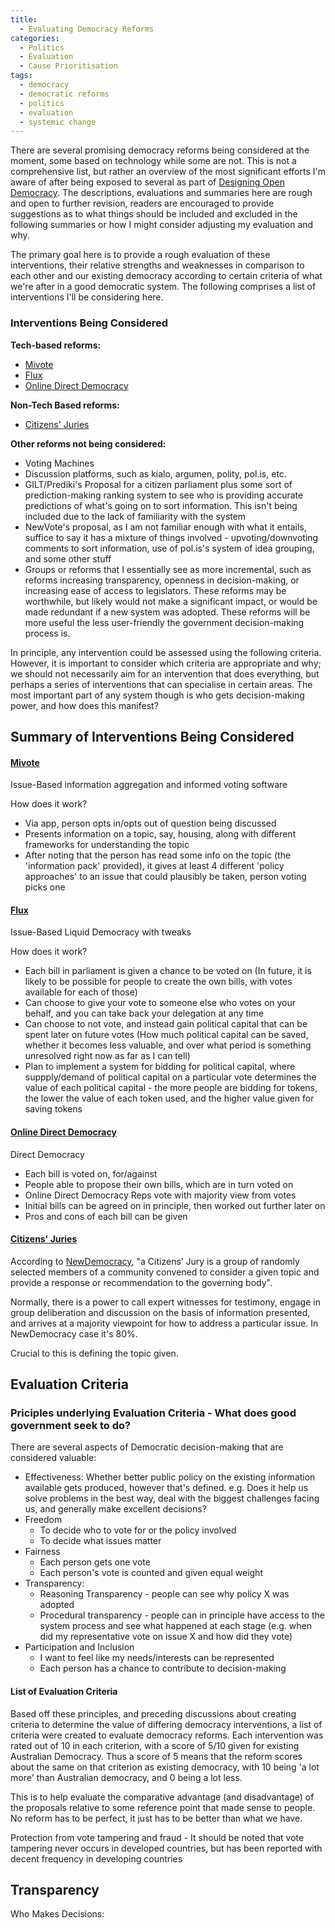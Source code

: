 ```yaml
---
title: 
  - Evaluating Democracy Reforms
categories:
  - Politics
  - Evaluation
  - Cause Prioritisation
tags:
  - democracy
  - democratic reforms
  - politics
  - evaluation
  - systemic change
---
```


There are several promising democracy reforms being considered at the moment, some based on technology while some are not. This is not a comprehensive list, but rather an overview of the most significant efforts I'm aware of after being exposed to several as part of [Designing Open Democracy](www.designingopendemocracy.com). The descriptions, evaluations and summaries here are rough and open to further revision, readers are encouraged to provide suggestions as to what things should be included and excluded in the following summaries or how I might consider adjusting my evaluation and why. 

The primary goal here is to provide a rough evaluation of these interventions, their relative strengths and weaknesses in comparison to each other and our existing democracy according to certain criteria of what we're after in a good democratic system. The following comprises a list of interventions I'll be considering here.

### Interventions Being Considered
**Tech-based reforms:**
* [Mivote](https://www.mivote.org.au/what_is)
* [Flux](https://voteflux.org/)
* [Online Direct Democracy](https://www.onlinedirectdemocracy.org/)

**Non-Tech Based reforms:**
* [Citizens' Juries](https://www.newdemocracy.com.au/library/what-is-a-citizens-jury)

**Other reforms not being considered:**
* Voting Machines
* Discussion platforms, such as kialo, argumen, polity, pol.is, etc.
* GILT/Prediki's Proposal for a citizen parliament plus some sort of prediction-making ranking system to see who is providing accurate predictions of what's going on to sort information. This isn't being included due to the lack of familiarity with the system
* NewVote's proposal, as I am not familiar enough with what it entails, suffice to say it has a mixture of things involved - upvoting/downvoting comments to sort information, use of pol.is's system of idea grouping, and some other stuff
* Groups or reforms that I essentially see as more incremental, such as reforms increasing transparency, openness in decision-making, or increasing ease of access to legislators. These reforms may be worthwhile, but likely would not make a significant impact, or would be made redundant if a new system was adopted. These reforms will be more useful the less user-friendly the government decision-making process is.

In principle, any intervention could be assessed using the following criteria. However, it is important to consider which criteria are appropriate and why; we should not necessarily aim for an intervention that does everything, but perhaps a series of interventions that can specialise in certain areas. The most important part of any system though is who gets decision-making power, and how does this manifest?

## Summary of Interventions Being Considered

#### [**Mivote**](https://www.mivote.org.au/what_is)

Issue-Based information aggregation and informed voting software

How does it work?
* Via app, person opts in/opts out of question being discussed
* Presents information on a topic, say, housing, along with different frameworks for understanding the topic
* After noting that the person has read some info on the topic (the 'information pack' provided), it gives at least 4 different 'policy approaches' to an issue that could plausibly be taken, person voting picks one

#### [**Flux**](https://voteflux.org/about/how/)

Issue-Based Liquid Democracy with tweaks

How does it work?
* Each bill in parliament is given a chance to be voted on (In future, it is likely to be possible for people to create the own bills, with votes available for each of those)
* Can choose to give your vote to someone else who votes on your behalf, and you can take back your delegation at any time
* Can choose to not vote, and instead gain political capital that can be spent later on future votes (How much political capital can be saved, whether it becomes less valuable, and over what period is something unresolved right now as far as I can tell)
* Plan to implement a system for bidding for political capital, where suppply/demand of political capital on a particular vote determines the value of each political capital - the more people are bidding for tokens, the lower the value of each token used, and the higher value given for saving tokens

#### [**Online Direct Democracy**](https://www.onlinedirectdemocracy.org/how-the-party-works/)

Direct Democracy

* Each bill is voted on, for/against
* People able to propose their own bills, which are in turn voted on
* Online Direct Democracy Reps vote with majority view from votes
* Initial bills can be agreed on in principle, then worked out further later on
* Pros and cons of each bill can be given 

#### [**Citizens' Juries**](https://www.newdemocracy.com.au/library/what-is-a-citizens-jury)

According to [NewDemocracy](https://www.newdemocracy.com.au/library/what-is-a-citizens-jury), "a Citizens’ Jury is a group of randomly selected members of a community convened to consider a given topic and provide a response or recommendation to the governing body".

Normally, there is a power to call expert witnesses for testimony, engage in group deliberation and discussion on the basis of information presented, and arrives at a majority viewpoint for how to address a particular issue. In NewDemocracy case it's 80%.

Crucial to this is defining the topic given.


## Evaluation Criteria

### Priciples underlying Evaluation Criteria - What does good government seek to do?

There are several aspects of Democratic decision-making that are considered valuable:
- Effectiveness: Whether better public policy on the existing information available gets produced, however that's defined. e.g. Does it help us solve problems in the best way, deal with the biggest challenges facing us, and generally make excellent decisions?
- Freedom 
    - To decide who to vote for or the policy involved
    - To decide what issues matter
- Fairness
    - Each person gets one vote
    - Each person's vote is counted and given equal weight
- Transparency:
    - Reasoning Transparency - people can see why policy X was adopted
    - Procedural transparency - people can in principle have access to the system process and see what happened at each stage (e.g. when did my representative vote on issue X and how did they vote)
- Participation and Inclusion
    - I want to feel like my needs/interests can be represented
    - Each person has a chance to contribute to decision-making
    
    
#### List of Evaluation Criteria

Based off these principles, and preceding discussions about creating criteria to determine the value of differing democracy interventions, a list of criteria were created to evaluate democracy reforms. Each intervention was rated out of 10 in each criterion, with a score of 5/10 given for existing Australian Democracy. Thus a score of 5 means that the reform scores about the same on that criterion as existing democracy, with 10 being 'a lot more' than Australian democracy, and 0 being a lot less.

This is to help evaluate the comparative advantage (and disadvantage) of the proposals relative to some reference point that made sense to people. No reform has to be perfect, it just has to be better than what we have. 


Protection from vote tampering and fraud - It should be noted that vote tampering never occurs in developed countries, but has been reported with decent frequency in developing countries

Transparency
  -




Who Makes Decisions:


